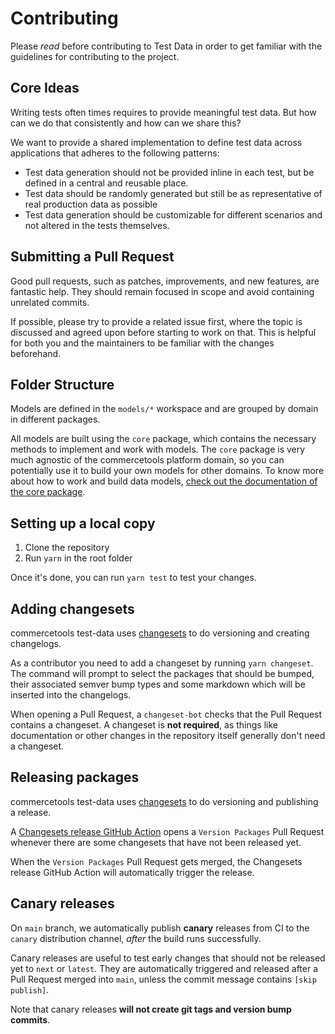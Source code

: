 # Contributing

Please _read_ before contributing to Test Data in order to get familiar with the guidelines for contributing to the project.

## Core Ideas

Writing tests often times requires to provide meaningful test data. But how can we do that consistently and how can we share this?

We want to provide a shared implementation to define test data across applications that adheres to the following patterns:

- Test data generation should not be provided inline in each test, but be defined in a central and reusable place.
- Test data should be randomly generated but still be as representative of real production data as possible
- Test data generation should be customizable for different scenarios and not altered in the tests themselves.

## Submitting a Pull Request

Good pull requests, such as patches, improvements, and new features, are fantastic help. They should remain focused in scope and avoid containing unrelated commits.

If possible, please try to provide a related issue first, where the topic is discussed and agreed upon before starting to work on that. This is helpful for both you and the maintainers to be familiar with the changes beforehand.

## Folder Structure

Models are defined in the `models/*` workspace and are grouped by domain in different packages.

All models are built using the `core` package, which contains the necessary methods to implement and work with models. The `core` package is very much agnostic of the commercetools platform domain, so you can potentially use it to build your own models for other domains.
To know more about how to work and build data models, [check out the documentation of the core package](./core).

## Setting up a local copy

1. Clone the repository
2. Run `yarn` in the root folder

Once it's done, you can run `yarn test` to test your changes.

## Adding changesets

commercetools test-data uses [changesets](https://github.com/atlassian/changesets) to do versioning and creating changelogs.

As a contributor you need to add a changeset by running `yarn changeset`.
The command will prompt to select the packages that should be bumped, their associated semver bump types and some markdown which will be inserted into the changelogs.

When opening a Pull Request, a `changeset-bot` checks that the Pull Request contains a changeset. A changeset is **not required**, as things like documentation or other changes in the repository itself generally don't need a changeset.

## Releasing packages

commercetools test-data uses [changesets](https://github.com/atlassian/changesets) to do versioning and publishing a release.

A [Changesets release GitHub Action](https://github.com/changesets/action) opens a `Version Packages` Pull Request whenever there are some changesets that have not been released yet.

When the `Version Packages` Pull Request gets merged, the Changesets release GitHub Action will automatically trigger the release.

## Canary releases

On `main` branch, we automatically publish **canary** releases from CI to the `canary` distribution channel, _after_ the build runs successfully.

Canary releases are useful to test early changes that should not be released yet to `next` or `latest`. They are automatically triggered and released after a Pull Request merged into `main`, unless the commit message contains `[skip publish]`.

Note that canary releases **will not create git tags and version bump commits**.
